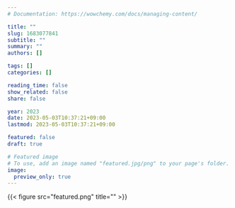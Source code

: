 ```yaml
---
# Documentation: https://wowchemy.com/docs/managing-content/

title: ""
slug: 1683077841
subtitle: ""
summary: ""
authors: []

tags: []
categories: []

reading_time: false
show_related: false
share: false

year: 2023
date: 2023-05-03T10:37:21+09:00
lastmod: 2023-05-03T10:37:21+09:00

featured: false
draft: true

# Featured image
# To use, add an image named "featured.jpg/png" to your page's folder.
image:
  preview_only: true
---
```


{{< figure src="featured.png" title="" >}}
